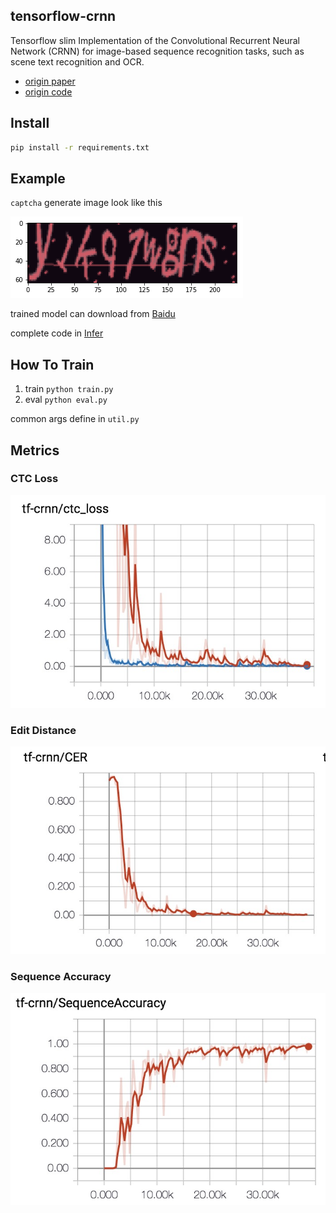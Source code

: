 ## tensorflow-crnn

Tensorflow slim Implementation of the Convolutional Recurrent Neural Network (CRNN) for image-based sequence recognition tasks, such as scene text recognition and OCR.

* [origin paper](http://arxiv.org/abs/1507.05717)
* [origin code](https://github.com/bgshih/crnn)

## Install

```bash
pip install -r requirements.txt
```

## Example

`captcha` generate image look like this

![example](resource/example.png)

trained model can download from [Baidu](https://pan.baidu.com/s/1Y8i14TE4DiST-YTUi4eueA)

complete code in  [Infer](infer.py)

## How To Train

1. train `python train.py`
1. eval `python eval.py`

common args define in `util.py`

## Metrics

### CTC Loss
![CTC Loss](resource/ctc_loss.jpg)

### Edit Distance

![Edit Distance](resource/cer.jpg)

### Sequence Accuracy

![Sequence Accuracy](resource/seq_acc.jpg)


